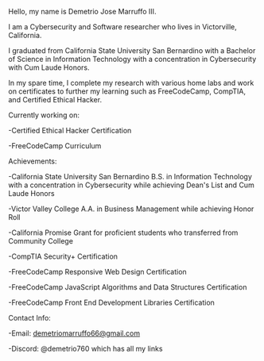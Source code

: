 Hello, my name is Demetrio Jose Marruffo III.

I am a Cybersecurity and Software researcher who lives in Victorville, California.

I graduated from California State University San Bernardino with a Bachelor of Science in Information Technology with a concentration in Cybersecurity with Cum Laude Honors. 

In my spare time, I complete my research with various home labs and work on certificates to further my learning such as FreeCodeCamp, CompTIA, and Certified Ethical Hacker. 

Currently working on: 

-Certified Ethical Hacker Certification

-FreeCodeCamp Curriculum

Achievements:

-California State University San Bernardino B.S. in Information Technology with a concentration in Cybersecurity while achieving Dean's List and Cum Laude Honors

-Victor Valley College A.A. in Business Management while achieving Honor Roll

-California Promise Grant for proficient students who transferred from Community College

-CompTIA Security+ Certification

-FreeCodeCamp Responsive Web Design Certification

-FreeCodeCamp JavaScript Algorithms and Data Structures Certification

-FreeCodeCamp Front End Development Libraries Certification 

Contact Info:

-Email: demetriomarruffo66@gmail.com

-Discord: @demetrio760 which has all my links
